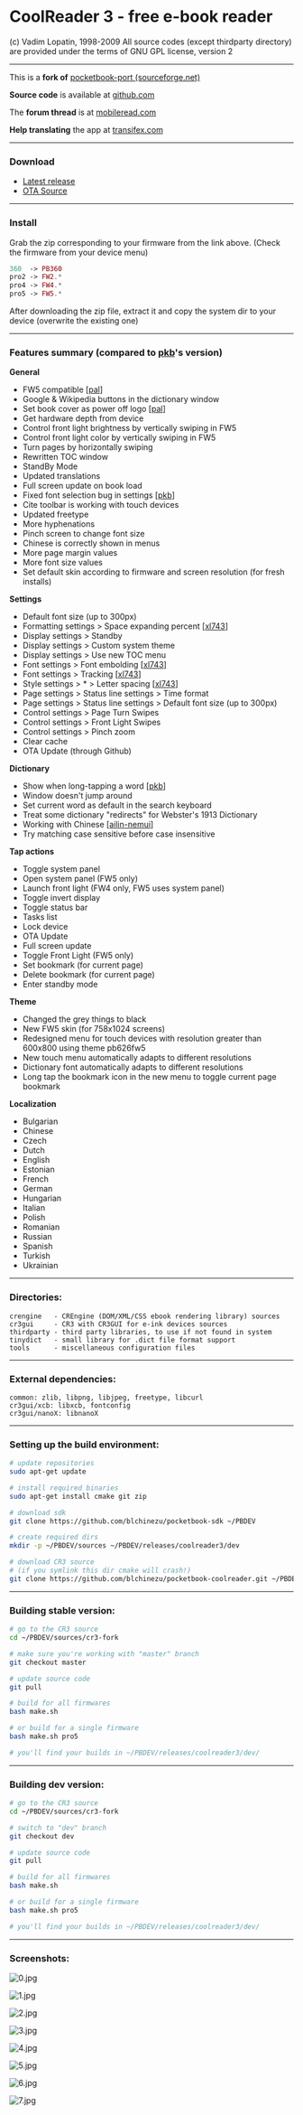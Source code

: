 # CoolReader 3 - free e-book reader
(c) Vadim Lopatin, 1998-2009
All source codes (except thirdparty directory) are provided under the terms of GNU GPL license, version 2

--------------------------------------------------------------------------------

This is a **fork of** [pocketbook-port (sourceforge.net)](https://sourceforge.net/p/crengine/crengine/ci/pocketbook-port/tree/)

**Source code** is available at [github.com](https://github.com/blchinezu/pocketbook-coolreader)

The **forum thread** is at [mobileread.com](http://www.mobileread.com/forums/showthread.php?t=256917)

**Help translating** the app at [transifex.com](https://www.transifex.com/projects/p/coolreader-pocketbook/)

--------------------------------------------------------------------------------

### Download

 - [Latest release](https://github.com/blchinezu/pocketbook-coolreader/releases)
 - [OTA Source](https://github.com/blchinezu/pocketbook-coolreader/tree/master/builds)

--------------------------------------------------------------------------------

### Install

Grab the zip corresponding to your firmware from the link above. (Check the firmware from your device menu)

```php
360  -> PB360
pro2 -> FW2.*
pro4 -> FW4.*
pro5 -> FW5.*
```

After downloading the zip file, extract it and copy the system dir to your device (overwrite the existing one)

--------------------------------------------------------------------------------

### Features summary (compared to [pkb](https://sourceforge.net/p/crengine/crengine/ci/pocketbook-port/tree/)'s version)

**General**

 - FW5 compatible [[pal](http://www.the-ebook.org/forum/profile.php?mode=viewprofile&u=45840&sid=43f0dd795517591f5bae7add0e609962)]
 - Google & Wikipedia buttons in the dictionary window
 - Set book cover as power off logo [[pal](http://www.the-ebook.org/forum/profile.php?mode=viewprofile&u=45840&sid=43f0dd795517591f5bae7add0e609962)]
 - Get hardware depth from device
 - Control front light brightness by vertically swiping in FW5
 - Control front light color by vertically swiping in FW5
 - Turn pages by horizontally swiping
 - Rewritten TOC window
 - StandBy Mode
 - Updated translations
 - Full screen update on book load
 - Fixed font selection bug in settings [[pkb](https://github.com/pkb)]
 - Cite toolbar is working with touch devices
 - Updated freetype
 - More hyphenations
 - Pinch screen to change font size
 - Chinese is correctly shown in menus
 - More page margin values
 - More font size values
 - Set default skin according to firmware and screen resolution (for fresh installs)

**Settings**

 - Default font size (up to 300px)
 - Formatting settings > Space expanding percent [[xl743](https://github.com/xl743)]
 - Display settings > Standby
 - Display settings > Custom system theme
 - Display settings > Use new TOC menu
 - Font settings > Font embolding [[xl743](https://github.com/xl743)]
 - Font settings > Tracking [[xl743](https://github.com/xl743)]
 - Style settings > * > Letter spacing [[xl743](https://github.com/xl743)]
 - Page settings > Status line settings > Time format
 - Page settings > Status line settings > Default font size (up to 300px)
 - Control settings > Page Turn Swipes
 - Control settings > Front Light Swipes
 - Control settings > Pinch zoom
 - Clear cache
 - OTA Update (through Github)

**Dictionary**

 - Show when long-tapping a word [[pkb](https://github.com/pkb)]
 - Window doesn't jump around
 - Set current word as default in the search keyboard
 - Treat some dictionary "redirects" for Webster's 1913 Dictionary
 - Working with Chinese [[ailin-nemui](https://github.com/ailin-nemui)]
 - Try matching case sensitive before case insensitive

**Tap actions**

 - Toggle system panel
 - Open system panel (FW5 only)
 - Launch front light (FW4 only, FW5 uses system panel)
 - Toggle invert display
 - Toggle status bar
 - Tasks list
 - Lock device
 - OTA Update
 - Full screen update
 - Toggle Front Light (FW5 only)
 - Set bookmark (for current page)
 - Delete bookmark (for current page)
 - Enter standby mode

**Theme**

 - Changed the grey things to black
 - New FW5 skin (for 758x1024 screens)
 - Redesigned menu for touch devices with resolution greater than 600x800 using theme pb626fw5
 - New touch menu automatically adapts to different resolutions
 - Dictionary font automatically adapts to different resolutions
 - Long tap the bookmark icon in the new menu to toggle current page bookmark

**Localization**

 - Bulgarian
 - Chinese
 - Czech
 - Dutch
 - English
 - Estonian
 - French
 - German
 - Hungarian
 - Italian
 - Polish
 - Romanian
 - Russian
 - Spanish
 - Turkish
 - Ukrainian

--------------------------------------------------------------------------------

### Directories:

    crengine   - CREngine (DOM/XML/CSS ebook rendering library) sources
    cr3gui     - CR3 with CR3GUI for e-ink devices sources
    thirdparty - third party libraries, to use if not found in system
    tinydict   - small library for .dict file format support
    tools      - miscellaneous configuration files

--------------------------------------------------------------------------------

### External dependencies:

    common: zlib, libpng, libjpeg, freetype, libcurl
    cr3gui/xcb: libxcb, fontconfig
    cr3gui/nanoX: libnanoX

--------------------------------------------------------------------------------

### Setting up the build environment:

```bash
# update repositories
sudo apt-get update

# install required binaries
sudo apt-get install cmake git zip

# download sdk
git clone https://github.com/blchinezu/pocketbook-sdk ~/PBDEV

# create required dirs
mkdir -p ~/PBDEV/sources ~/PBDEV/releases/coolreader3/dev

# download CR3 source
# (if you symlink this dir cmake will crash!)
git clone https://github.com/blchinezu/pocketbook-coolreader.git ~/PBDEV/sources/cr3-fork
```

--------------------------------------------------------------------------------

### Building stable version:

```bash
# go to the CR3 source
cd ~/PBDEV/sources/cr3-fork

# make sure you're working with "master" branch
git checkout master

# update source code
git pull

# build for all firmwares
bash make.sh

# or build for a single firmware
bash make.sh pro5

# you'll find your builds in ~/PBDEV/releases/coolreader3/dev/
```

--------------------------------------------------------------------------------

### Building dev version:

```bash
# go to the CR3 source
cd ~/PBDEV/sources/cr3-fork

# switch to "dev" branch
git checkout dev

# update source code
git pull

# build for all firmwares
bash make.sh

# or build for a single firmware
bash make.sh pro5

# you'll find your builds in ~/PBDEV/releases/coolreader3/dev/
```

--------------------------------------------------------------------------------

### Screenshots:

![0.jpg](https://raw.githubusercontent.com/blchinezu/pocketbook-coolreader/master/screenshots/0.jpg)

![1.jpg](https://raw.githubusercontent.com/blchinezu/pocketbook-coolreader/master/screenshots/1.jpg)

![2.jpg](https://raw.githubusercontent.com/blchinezu/pocketbook-coolreader/master/screenshots/2.jpg)

![3.jpg](https://raw.githubusercontent.com/blchinezu/pocketbook-coolreader/master/screenshots/3.jpg)

![4.jpg](https://raw.githubusercontent.com/blchinezu/pocketbook-coolreader/master/screenshots/4.jpg)

![5.jpg](https://raw.githubusercontent.com/blchinezu/pocketbook-coolreader/master/screenshots/5.jpg)

![6.jpg](https://raw.githubusercontent.com/blchinezu/pocketbook-coolreader/master/screenshots/6.jpg)

![7.jpg](https://raw.githubusercontent.com/blchinezu/pocketbook-coolreader/master/screenshots/7.jpg)
